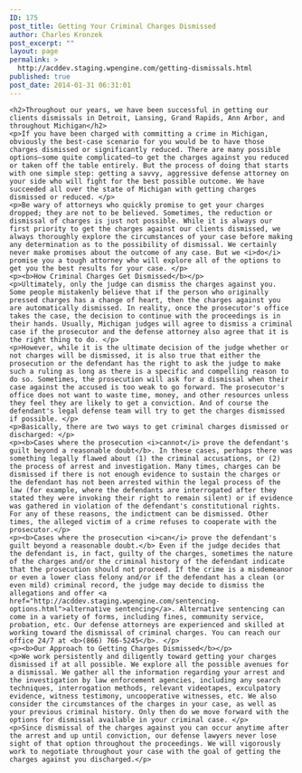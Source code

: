 ```yaml
---
ID: 175
post_title: Getting Your Criminal Charges Dismissed
author: Charles Kronzek
post_excerpt: ""
layout: page
permalink: >
  http://acddev.staging.wpengine.com/getting-dismissals.html
published: true
post_date: 2014-01-31 06:31:01
---
```

	<h2>Throughout our years, we have been successful in getting our clients dismissals in Detroit, Lansing, Grand Rapids, Ann Arbor, and throughout Michigan</h2>
	<p>If you have been charged with committing a crime in Michigan, obviously the best-case scenario for you would be to have those charges dismissed or significantly reduced. There are many possible options—some quite complicated—to get the charges against you reduced or taken off the table entirely. But the process of doing that starts with one simple step: getting a savvy, aggressive defense attorney on your side who will fight for the best possible outcome. We have succeeded all over the state of Michigan with getting charges dismissed or reduced. </p> 
	<p>Be wary of attorneys who quickly promise to get your charges dropped; they are not to be believed. Sometimes, the reduction or dismissal of charges is just not possible. While it is always our first priority to get the charges against our clients dismissed, we always thoroughly explore the circumstances of your case before making any determination as to the possibility of dismissal. We certainly never make promises about the outcome of any case. But we <i>do</i> promise you a tough attorney who will explore all of the options to get you the best results for your case. </p> 
	<p><b>How Criminal Charges Get Dismissed</b></p> 
	<p>Ultimately, only the judge can dismiss the charges against you. Some people mistakenly believe that if the person who originally pressed charges has a change of heart, then the charges against you are automatically dismissed. In reality, once the prosecutor's office takes the case, the decision to continue with the proceedings is in their hands. Usually, Michigan judges will agree to dismiss a criminal case if the prosecutor and the defense attorney also agree that it is the right thing to do. </p> 
	<p>However, while it is the ultimate decision of the judge whether or not charges will be dismissed, it is also true that either the prosecution or the defendant has the right to ask the judge to make such a ruling as long as there is a specific and compelling reason to do so. Sometimes, the prosecution will ask for a dismissal when their case against the accused is too weak to go forward. The prosecutor's office does not want to waste time, money, and other resources unless they feel they are likely to get a conviction. And of course the defendant's legal defense team will try to get the charges dismissed if possible. </p> 
	<p>Basically, there are two ways to get criminal charges dismissed or discharged: </p> 
	<p><b>Cases where the prosecution <i>cannot</i> prove the defendant's guilt beyond a reasonable doubt</b>. In these cases, perhaps there was something legally flawed about (1) the criminal accusations, or (2) the process of arrest and investigation. Many times, charges can be dismissed if there is not enough evidence to sustain the charges or the defendant has not been arrested within the legal process of the law (for example, where the defendants are interrogated after they stated they were invoking their right to remain silent) or if evidence was gathered in violation of the defendant's constitutional rights. For any of these reasons, the indictment can be dismissed. Other times, the alleged victim of a crime refuses to cooperate with the prosecutor.</p> 
	<p><b>Cases where the prosecution <i>can</i> prove the defendant's guilt beyond a reasonable doubt.</b> Even if the judge decides that the defendant is, in fact, guilty of the charges, sometimes the nature of the charges and/or the criminal history of the defendant indicate that the prosecution should not proceed. If the crime is a misdemeanor or even a lower class felony and/or if the defendant has a clean (or even mild) criminal record, the judge may decide to dismiss the allegations and offer <a href="http://acddev.staging.wpengine.com/sentencing-options.html">alternative sentencing</a>. Alternative sentencing can come in a variety of forms, including fines, community service, probation, etc. Our defense attorneys are experienced and skilled at working toward the dismissal of criminal charges. You can reach our office 24/7 at <b>(866) 766-5245</b>. </p> 
	<p><b>Our Approach to Getting Charges Dismissed</b></p> 
	<p>We work persistently and diligently toward getting your charges dismissed if at all possible. We explore all the possible avenues for a dismissal. We gather all the information regarding your arrest and the investigation by law enforcement agencies, including any search techniques, interrogation methods, relevant videotapes, exculpatory evidence, witness testimony, uncooperative witnesses, etc. We also consider the circumstances of the charges in your case, as well as your previous criminal history. Only then do we move forward with the options for dismissal available in your criminal case. </p>
	<p>Since dismissal of the charges against you can occur anytime after the arrest and up until conviction, our defense lawyers never lose sight of that option throughout the proceedings. We will vigorously work to negotiate throughout your case with the goal of getting the charges against you discharged.</p>